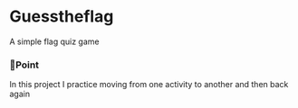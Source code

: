 #  Guesstheflag

A simple flag quiz game 

### 🎯Point
In this project I practice moving from one activity to another and then back again
